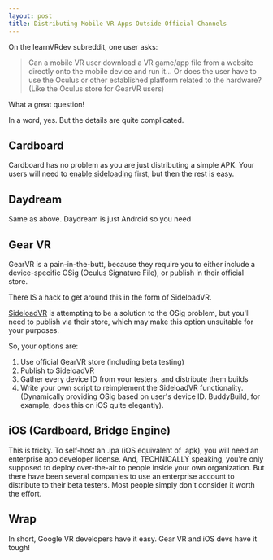 ```yaml
---
layout: post
title: Distributing Mobile VR Apps Outside Official Channels
---
```


On the learnVRdev subreddit, one user asks:

> Can a mobile VR user download a VR game/app file from a website directly onto the mobile device and run it... Or does the user have to use the Oculus or other established platform related to the hardware? (Like the Oculus store for GearVR users)

What a great question!

In a word, yes. But the details are quite complicated.

## Cardboard

Cardboard has no problem as you are just distributing a simple APK. Your users will need to [enable sideloading](http://www.greenbot.com/article/2452614/how-to-sideload-an-app-onto-your-android-phone-or-tablet.html) first, but then the rest is easy.

## Daydream

Same as above. Daydream is just Android so you need

## Gear VR

GearVR is a pain-in-the-butt, because they require you to either include a device-specific OSig (Oculus Signature File), or publish in their official store.

There IS a hack to get around this in the form of SideloadVR.

[SideloadVR](https://play.google.com/store/apps/details?id=com.sideloadvr.market&hl=en) is attempting to be a solution to the OSig problem, but you'll need to publish via their store, which may make this option unsuitable for your purposes.

So, your options are:

1. Use official GearVR store (including beta testing)
2. Publish to SideloadVR
3. Gather every device ID from your testers, and distribute them builds
4. Write your own script to reimplement the SideloadVR functionality. (Dynamically providing OSig based on user's device ID. BuddyBuild, for example, does this on iOS quite elegantly).

## iOS (Cardboard, Bridge Engine)

This is tricky. To self-host an .ipa (iOS equivalent of .apk), you will need an enterprise app developer license. And, TECHNICALLY speaking, you're only supposed to deploy over-the-air to people inside your own organization. But there have been several companies to use an enterprise account to distribute to their beta testers. Most people simply don't consider it worth the effort.

## Wrap

In short, Google VR developers have it easy. Gear VR and iOS devs have it tough!
